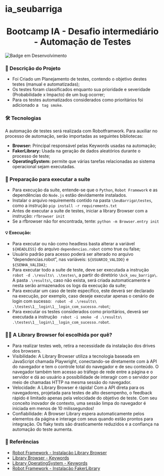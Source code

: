 # ia_seubarriga
<h1 align="center"> Bootcamp IA - Desafio intermediário - Automação de Testes</h1>


![Badge em Desenvolvimento](http://img.shields.io/static/v1?label=STATUS&message=EM%20DESENVOLVIMENTO&color=GREEN&style=for-the-badge)


### 📝 Descrição do Projeto ###

*	Foi Criado um Planejamento de testes, contendo o objetivo destes testes (manual e automatizadas);
* Os testes foram classificados enquanto sua prioridade e severidade (Probabilidade x Impacto) de um bug ocorrer;
* Para os testes automatizados considerados como prioritários foi adicionado a ` tag smoke`.


### 🛠️ Tecnologias ###
A automação de testes será realizada com Robotframwork. Para auxiliar no processo de automação, serão importadas as seguintes bibliotecas: 

*	**Browser:** Principal responsável pelas Keywords usadas na automação;
*	**FakerLibrary:** Usada na geração de dados aleatórios durante o processo de teste;
*	**OperatingSystem:** permite que várias tarefas relacionadas ao sistema operacional sejam executadas. 


### 🚩 Preparação para executar a suíte ###  
* Para execução da suíte, entende-se que o `Python`, `Robot Framework` e as dependências do `Node.js` estão devidamente instalados. 
* Instalar o arquivo requirements contido na pasta `\SeuBarriga\testes`, como a instrução `pip install -r requirements.txt`
* Antes de executar a suíte de testes, iniciar a library Browser com a instrução: `rfbrowser init`
* Se a rfbrowser não for encontrada, tente: `python -m Browser.entry init`


#### 💡 Execução: ####

* Para executar ou não como headless basta alterar a variável `${HEADLESS}` do arquivo `dependencias.robot` como true ou false;
* Usuário padrão para acesso poderá ser alterado no arquivo “dependencias.robot”, nas variáveis: `${USUARIO_VALIDO}` e `${SENHA_VALIDA}`;
* Para executar todo a suíte de teste, deve ser executada a instrução `robot -d .\results\ .\testes\`, a partir do diretório `\bck_seu_barriga\`. A pasta `.\results\`, caso não exista, será criada automaticamente e nesta serão armazenados os logs da execução da suíte;
* Para executar um caso de teste específico, este deverá ser declarado na execução, por exemplo, caso deseje executar apenas o cenário de login com sucesso: ` robot -d .\results\ .\testes\1__login\1__login_com_sucesso.robot`;
* Para executar os testes considerados como prioritários, deverá ser executada a instrução ` robot -i smoke -d .\results\ .\testes\1__login\1__login_com_sucesso.robot`.


### 🧑‍💻 A Library Browser foi escolhida por quê? ###
* Para realizar testes web, retira a necessidade da instalação dos drives dos browsers. 
* Visibilidade: A Library Browser utiliza a tecnologia baseada em JavaScript chamada Playwright, conectando-se diretamente com à API do navegador e tem o controle total do navegador e de seu conteúdo. O navegador também tem acesso ao tráfego de rede entre a página e o servidor e dá ao usuário a possibilidade de interagir com o servidor por meio de chamadas HTTP na mesma sessão do navegador.  
* Velocidade: A Library Browser é rápida! Com a API direta para os navegadores, projetada para testes de alto desempenho, o feedback rápido é limitado apenas pela velocidade do objetivo de teste. Com seu conceito inovador de contexto, uma sessão limpa do navegador é iniciada em menos de 10 milissegundos!
* Confiabilidade: A Browser Library espera automaticamente pelos elementos da página e interage com seus quando estão prontos para integração. Os flaky tests são drasticamente reduzidos e a confiança na automação do teste aumenta. 


### 🔗 Referências ###
* [Robot Framework - Instalação Library Browser](https://github.com/MarketSquare/robotframework-browser)
* [Library Browser - Keywords](https://marketsquare.github.io/robotframework-browser/Browser.html)
* [Library OperatingSystem - Keywords](https://robotframework.org/robotframework/latest/libraries/OperatingSystem.html)
* [Robot Framework - Instalação FakerLibrary](https://pypi.org/project/robotframework-faker)
